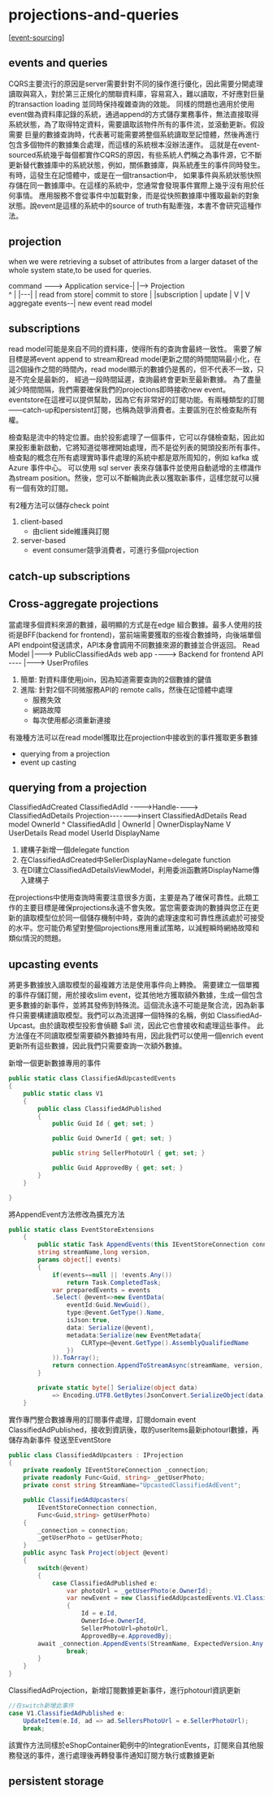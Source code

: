 # projections-and-queries

[[event-sourcing]]

## events and queries

CQRS主要流行的原因是server需要針對不同的操作進行優化，因此需要分開處理讀取與寫入，對於第三正規化的關聯資料庫，容易寫入，難以讀取，不好應對巨量的transaction loading
並同時保持複雜查詢的效能。
同樣的問題也適用於使用event做為資料庫記錄的系統，通過append的方式儲存業務事件，無法直接取得系統狀態，為了取得特定資料，需要讀取該物件所有的事件流，並滾動更新。假設需要
巨量的數據查詢時，代表著可能需要將整個系統讀取至記憶體，然後再進行包含多個物件的數據集合處理，而這樣的系統根本沒辦法運作。
這就是在event-sourced系統幾乎每個都實作CQRS的原因，有些系統人們稱之為事件源，它不斷更新替代數據庫中的系統狀態，例如，關係數據庫，與系統產生的事件同時發生。有時，這發生在記憶體中，或是在一個transaction中， 如果事件與系統狀態快照存儲在同一數據庫中。在這樣的系統中，您通常會發現事件實際上幾乎沒有用於任何事情。
應用服務不會從事件中加載對象，而是從快照數據庫中獲取最新的對象狀態。說event是這樣的系統中的source of truth有點牽強，本書不會研究這種作法。


## projection

when we were retrieving a subset of attributes from a larger dataset of the whole system state,to be used for queries.

command --->      Application service-|                  |-->   Projection    
                  ^                   |              |---|                |
   read from store|   commit to store |              |subscription        | update
                  |                   V              |                    V
aggregate events--|                       new event                  read model



## subscriptions

read model可能是來自不同的資料庫，使得所有的查詢會最終一致性。
需要了解目標是將event append to stream和read model更新之間的時間間隔最小化，在這2個操作之間的時間內，read model顯示的數據仍是舊的，但不代表不一致，只是不完全是最新的，
經過一段時間延遲，查詢最終會更新至最新數據。
為了盡量減少時間間隔，我們需要確保我們的projections即時接收new event。eventstore在這裡可以提供幫助，因為它有非常好的訂閱功能。有兩種類型的訂閱——catch-up和persistent訂閱，也稱為競爭消費者。主要區別在於檢查點所有權。

檢查點是流中的特定位置。由於投影處理了一個事件，它可以存儲檢查點，因此如果投影重新啟動，它將知道從哪裡開始處理，而不是從列表的開頭投影所有事件。
檢查點的概念在所有處理實時事件處理的系統中都是眾所周知的，例如 kafka 或 Azure 事件中心。
可以使用 sql server 表來存儲事件並使用自動遞增的主標識作為stream position。然後，您可以不斷輪詢此表以獲取新事件，這樣您就可以擁有一個有效的訂閱。

有2種方法可以儲存check point

1. client-based
    - 由client side維護與訂閱
2. server-based
    - event consumer競爭消費者，可進行多個projection

## catch-up subscriptions

## Cross-aggregate projections

當處理多個資料來源的數據，最明顯的方式是在edge 組合數據。最多人使用的技術是BFF(backend for frontend)，當前端需要獲取的些複合數據時，向後端單個API endpoint發送請求，API本身會調用不同數據來源的數據並合併返回。
                                            Read Model
                                          |---> PublicClassifiedAds
web app ----> Backend for frontend API ----
                                          |---> UserProfiles


1. 簡單: 對資料庫使用join，因為知道需要查詢的2個數據的鍵值
2. 進階: 針對2個不同微服務API的 remote calls，然後在記憶體中處理
    - 服務失效
    - 網路故障
    - 每次使用都必須重新連接

有幾種方法可以在read model獲取比在projection中接收到的事件獲取更多數據

- querying from a projection
- event up casting


## querying from a projection



ClassifiedAdCreated
    ClassifiedAdId  ---->Handle----> ClassifiedAdDetails Projection------->insert ClassifiedAdDetails Read model
    OwnerId                                    ^                                 ClassifiedAdId
                                               |                                 OwnerId
                                               |                                 OwnerDisplayName
                                               V
                                        UserDetails Read model
                                            UserId
                                            DisplayName


1. 建構子新增一個delegate function
2. 在ClassifiedAdCreated中SellerDisplayName=delegate function
3. 在DI建立ClassifiedAdDetailsViewModel，利用委派函數將DisplayName傳入建構子

在projections中使用查詢時需要注意很多方面，主要是為了確保可靠性。此類工作的主要目標是確保projections永遠不會失敗。當您需要查詢的數據與您正在更新的讀取模型位於同一個儲存機制中時，查詢的處理速度和可靠性應該處於可接受的水平。您可能仍希望對整個projections應用重試策略，以減輕瞬時網絡故障和類似情況的問題。

## upcasting events

將更多數據放入讀取模型的最複雜方法是使用事件向上轉換。
需要建立一個單獨的事件存儲訂閱，用於接收slim event，從其他地方獲取額外數據，生成一個包含更多數據的新事件，並將其發佈到特殊流。這個流永遠不可能是聚合流，因為新事件只需要構建讀取模型。我們可以為流選擇一個特殊的名稱，例如 ClassifiedAd-Upcast。由於讀取模型投影會偵聽 $all 流，因此它也會接收和處理這些事件。
此方法僅在不同讀取模型需要額外數據時有用，因此我們可以使用一個enrich event更新所有這些數據，因此我們只需要查詢一次額外數據。


新增一個更新數據專用的事件
```csharp
public static class ClassifiedAdUpcastedEvents
{
    public static class V1
    {
        public class ClassifiedAdPublished
        {
            public Guid Id { get; set; }

            public Guid OwnerId { get; set; }

            public string SellerPhotoUrl { get; set; }

            public Guid ApprovedBy { get; set; }
        }
    }

}
```

將AppendEvent方法修改為擴充方法
```csharp
public static class EventStoreExtensions
    {
        public static Task AppendEvents(this IEventStoreConnection connection,
        string streamName,long version,
        params object[] events)
        {
            if(events==null || !events.Any()) 
                return Task.CompletedTask;
            var preparedEvents = events
            .Select( @event=>new EventData(
                eventId:Guid.NewGuid(),
                type:@event.GetType().Name,
                isJson:true,
                data: Serialize(@event),
                metadata:Serialize(new EventMetadata{
                    CLRType=@event.GetType().AssemblyQualifiedName
                })
            )).ToArray();
            return connection.AppendToStreamAsync(streamName, version, preparedEvents);
        }

        private static byte[] Serialize(object data)
            => Encoding.UTF8.GetBytes(JsonConvert.SerializeObject(data));
    }
```

實作專門整合數據專用的訂閱事件處理，訂閱domain event ClassifiedAdPublished，接收到資訊後，取的userItems最新photourl數據，再儲存為新事件
發送至EventStore

```csharp
public class ClassifiedAdUpcasters : IProjection
{
    private readonly IEventStoreConnection _connection;
    private readonly Func<Guid, string> _getUserPhoto;
    private const string StreamName="UpcastedClassifiedAdEvent";

    public ClassifiedAdUpcasters(
        IEventStoreConnection connection,
        Func<Guid,string> getUserPhoto)
    {
        _connection = connection;
        _getUserPhoto = getUserPhoto;
    }
    public async Task Project(object @event)
    {
        switch(@event)
        {
            case ClassifiedAdPublished e:
                var photoUrl = _getUserPhoto(e.OwnerId);
                var newEvent = new ClassifiedAdUpcastedEvents.V1.ClassifiedAdPublished
                {
                    Id = e.Id,
                    OwnerId=e.OwnerId, 
                    SellerPhotoUrl=photoUrl,
                    ApprovedBy=e.ApprovedBy};
        await _connection.AppendEvents(StreamName, ExpectedVersion.Any, newEvent);
                break;
        }
    }
}
```

ClassifiedAdProjection，新增訂閱數據更新事件，進行photourl資訊更新
```csharp
//在switch新增此事件
case V1.ClassifiedAdPublished e:
    UpdateItem(e.Id, ad => ad.SellersPhotoUrl = e.SellerPhotoUrl);
    break;
```

該實作方法同樣於eShopContainer範例中的IntegrationEvents，訂閱來自其他服務發送的事件，進行處理後再轉發事件通知訂閱方執行或數據更新


## persistent storage



[//begin]: # "Autogenerated link references for markdown compatibility"
[event-sourcing]: event-sourcing.md "event-sourcing"
[//end]: # "Autogenerated link references"
